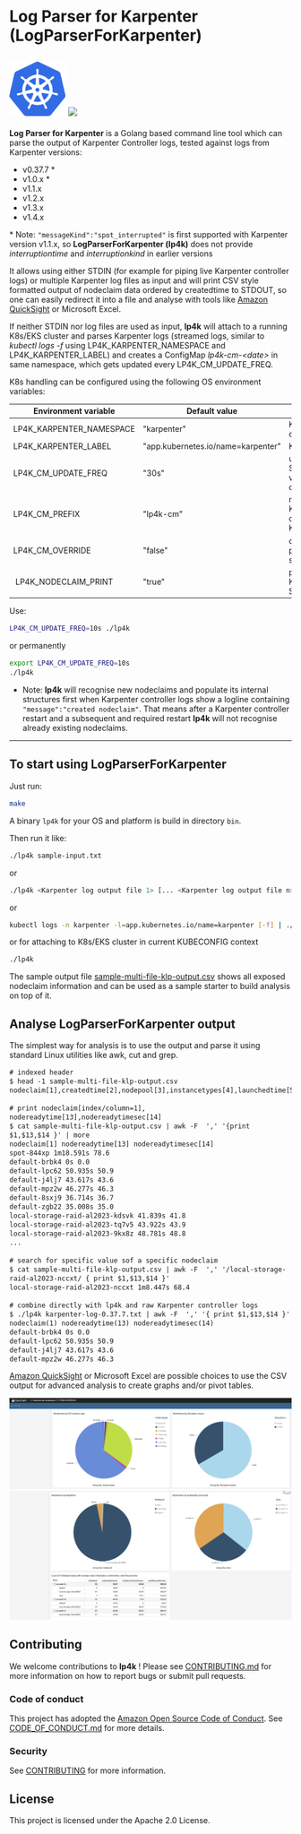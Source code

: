 # Log Parser for Karpenter (LogParserForKarpenter)

<img src="https://github.com/kubernetes/kubernetes/raw/master/logo/logo.png" width="100">  <img src="https://github.com/aws/karpenter-provider-aws/blob/main/website/static/banner.png" width="200">
----

**Log Parser for Karpenter** is a Golang based command line tool which can parse the output of Karpenter Controller logs, tested against logs from Karpenter versions:
* v0.37.7 \*
* v1.0.x \*
* v1.1.x
* v1.2.x
* v1.3.x
* v1.4.x

\* Note: `"messageKind":"spot_interrupted"` is first supported with Karpenter version v1.1.x, so **LogParserForKarpenter (lp4k)** does not provide *interruptiontime* and *interruptionkind* in earlier versions

It allows using either STDIN (for example for piping live Karpenter controller logs) or multiple Karpenter log files as input and will print CSV style formatted output of nodeclaim data ordered by createdtime to STDOUT, so one can easily redirect it into a file and analyse with tools like [Amazon QuickSight](https://docs.aws.amazon.com/quicksight/latest/user/welcome.html) or Microsoft Excel.

If neither STDIN nor log files are used as input, **lp4k** will attach to a running K8s/EKS cluster and parses Karpenter logs (streamed logs, similar to *kubectl logs -f* using LP4K_KARPENTER_NAMESPACE and LP4K_KARPENTER_LABEL) and creates a ConfigMap *lp4k-cm-\<date\>* in same namespace, which gets updated every LP4K_CM_UPDATE_FREQ.

K8s handling can be configured using the following OS environment variables:

| Environment variable      | Default value     | Description
| ------------- | ------------- | ------------- |
| LP4K_KARPENTER_NAMESPACE | "karpenter" | K8s namespace where Karpenter controller is running
| LP4K_KARPENTER_LABEL | "app.kubernetes.io/name=karpenter" | Karpenter controller K8s pod labels
| LP4K_CM_UPDATE_FREQ | "30s" | update frequency of ConfigMap and STDOUT if enabled (default), must be valid Go time.Duration string like "30s" or 2m30s"
| LP4K_CM_PREFIX | "lp4k-cm" | nodeclaim ConfigMap prefix, if KARPENTER_LP4K_CM_OVERRIDE=false or ConfigMap name, if KARPENTER_LP4K_CM_OVERRIDE=true
| LP4K_CM_OVERRIDE | "false" | determines, if ConfigMap will just use prefix and will be overriden upon every start of lp4k
| LP4K_NODECLAIM_PRINT | "true" | print nodeclaim information every KARPENTER_CM_UPDATE_FREQ to STDOUT

Use:
```bash
LP4K_CM_UPDATE_FREQ=10s ./lp4k
```
or permanently
```bash
export LP4K_CM_UPDATE_FREQ=10s
./lp4k
```
* Note: **lp4k** will recognise new nodeclaims and populate its internal structures first when Karpenter controller logs show a logline containing `"message":"created nodeclaim"`. That means after a Karpenter controller restart and a subsequent and required restart **lp4k** will not recognise already existing nodeclaims.

----

## To start using LogParserForKarpenter

Just run:
```bash
make
```
A binary `lp4k` for your OS and platform is build in directory `bin`.

Then run it like:
```bash
./lp4k sample-input.txt
```
or
```bash
./lp4k <Karpenter log output file 1> [... <Karpenter log output file n>]
```
or
```bash
kubectl logs -n karpenter -l=app.kubernetes.io/name=karpenter [-f] | ./lp4k
```
or for attaching to K8s/EKS cluster in current KUBECONFIG context
```bash
./lp4k
```
The sample output file [sample-multi-file-klp-output.csv](sample-multi-file-klp-output.csv) shows all exposed nodeclaim information and can be used as a sample starter to build analysis on top of it.

## Analyse LogParserForKarpenter output
The simplest way for analysis is to use the output and parse it using standard Linux utilities like awk, cut and grep.
```console
# indexed header
$ head -1 sample-multi-file-klp-output.csv 
nodeclaim[1],createdtime[2],nodepool[3],instancetypes[4],launchedtime[5],providerid[6],instancetype[7],zone[8],capacitytype[9],registeredtime[10],k8snodename[11],initializedtime[12],nodereadytime[13],nodereadytimesec[14],disruptiontime[15],disruptionreason[16],disruptiondecision[17],disruptednodecount[18],replacementnodecount[19],disruptedpodcount[20],annotationtime[21],annotation[22],tainttime[23],taint[24],interruptiontime[25],interruptionkind[26],deletedtime[27],nodeterminationtime[28],nodeterminationtimesec[29],nodelifecycletime[30],nodelifecycletimesec[31],initialized[32],deleted[33]

# print nodeclaim[index/column=1], nodereadytime[13],nodereadytimesec[14]
$ cat sample-multi-file-klp-output.csv | awk -F  ',' '{print $1,$13,$14 }' | more
nodeclaim[1] nodereadytime[13] nodereadytimesec[14]
spot-844xp 1m18.591s 78.6
default-brbk4 0s 0.0
default-lpc62 50.935s 50.9
default-j4lj7 43.617s 43.6
default-mpz2w 46.277s 46.3
default-8sxj9 36.714s 36.7
default-zgb22 35.008s 35.0
local-storage-raid-al2023-kdsvk 41.839s 41.8
local-storage-raid-al2023-tq7v5 43.922s 43.9
local-storage-raid-al2023-9kx8z 48.781s 48.8
...

# search for specific value sof a specific nodeclaim
$ cat sample-multi-file-klp-output.csv | awk -F  ',' '/local-storage-raid-al2023-nccxt/ { print $1,$13,$14 }'
local-storage-raid-al2023-nccxt 1m8.447s 68.4

# combine directly with lp4k and raw Karpenter controller logs
$ ./lp4k karpenter-log-0.37.7.txt | awk -F  ',' '{ print $1,$13,$14 }'
nodeclaim(1) nodereadytime(13) nodereadytimesec(14)
default-brbk4 0s 0.0
default-lpc62 50.935s 50.9
default-j4lj7 43.617s 43.6
default-mpz2w 46.277s 46.3
```
[Amazon QuickSight](https://docs.aws.amazon.com/quicksight/latest/user/welcome.html) or Microsoft Excel are possible choices to use the CSV output for advanced analysis to create graphs and/or pivot tables.

![Sample 1](Quicksight_sample_graph.png
 "Sample Quicksight graph")
![Sample 2](Quicksight_sample_pivot_table.png
 "Sample Quicksight pivot table")

## Contributing

We welcome contributions to **lp4k** ! Please see [CONTRIBUTING.md](doc/CONTRIBUTING.md) for more information on how to report bugs or submit pull requests.

### Code of conduct

This project has adopted the [Amazon Open Source Code of Conduct](https://aws.github.io/code-of-conduct). See [CODE_OF_CONDUCT.md](doc/CODE_OF_CONDUCT.md) for more details.

### Security

See [CONTRIBUTING](CONTRIBUTING.md#security-issue-notifications) for more information.

## License

This project is licensed under the Apache 2.0 License.

